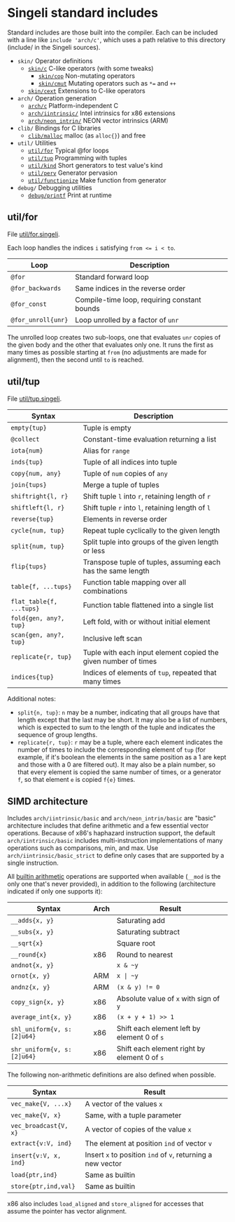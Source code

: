 # Singeli standard includes

Standard includes are those built into the compiler. Each can be included with a line like `include 'arch/c'`, which uses a path relative to this directory (include/ in the Singeli sources).

- `skin/` Operator definitions
  - [`skin/c`](skin/c.singeli) C-like operators (with some tweaks)
    - [`skin/cop`](skin/cop.singeli) Non-mutating operators
    - [`skin/cmut`](skin/cmut.singeli) Mutating operators such as `*=` and `++`
  - [`skin/cext`](skin/cext.singeli) Extensions to C-like operators
- `arch/` Operation generation
  - [`arch/c`](arch/c.singeli) Platform-independent C
  - [`arch/iintrinsic/`](#simd-architecture) Intel intrinsics for x86 extensions
  - [`arch/neon_intrin/`](#simd-architecture) NEON vector intrinsics (ARM)
- `clib/` Bindings for C libraries
  - [`clib/malloc`](clib/malloc.singeli) malloc (as `alloc{}`) and free
- `util/` Utilities
  - [`util/for`](#utilfor) Typical @for loops
  - [`util/tup`](#utiltup) Programming with tuples
  - [`util/kind`](util/kind.singeli) Short generators to test value's kind
  - [`util/perv`](util/perv.singeli) Generator pervasion
  - [`util/functionize`](util/functionize.singeli) Make function from generator
- `debug/` Debugging utilities
  - [`debug/printf`](debug/printf.singeli) Print at runtime

## util/for

File [util/for.singeli](util/for.singeli).

Each loop handles the indices `i` satisfying `from <= i < to`.

| Loop               | Description
|--------------------|------------
| `@for`             | Standard forward loop
| `@for_backwards`   | Same indices in the reverse order
| `@for_const`       | Compile-time loop, requiring constant bounds
| `@for_unroll{unr}` | Loop unrolled by a factor of `unr`

The unrolled loop creates two sub-loops, one that evaluates `unr` copies of the given body and the other that evaluates only one. It runs the first as many times as possible starting at `from` (no adjustments are made for alignment), then the second until `to` is reached.

## util/tup

File [util/tup.singeli](util/tup.singeli).

| Syntax                   | Description
|--------------------------|------------
| `empty{tup}`             | Tuple is empty
| `@collect`               | Constant-time evaluation returning a list
| `iota{num}`              | Alias for `range`
| `inds{tup}`              | Tuple of all indices into tuple
| `copy{num, any}`         | Tuple of `num` copies of `any`
| `join{tups}`             | Merge a tuple of tuples
| `shiftright{l, r}`       | Shift tuple `l` into `r`, retaining length of `r`
| `shiftleft{l, r}`        | Shift tuple `r` into `l`, retaining length of `l`
| `reverse{tup}`           | Elements in reverse order
| `cycle{num, tup}`        | Repeat tuple cyclically to the given length
| `split{num, tup}`        | Split tuple into groups of the given length or less
| `flip{tups}`             | Transpose tuple of tuples, assuming each has the same length
| `table{f, ...tups}`      | Function table mapping over all combinations
| `flat_table{f, ...tups}` | Function table flattened into a single list
| `fold{gen, any?, tup}`   | Left fold, with or without initial element
| `scan{gen, any?, tup}`   | Inclusive left scan
| `replicate{r, tup}`      | Tuple with each input element copied the given number of times
| `indices{tup}`           | Indices of elements of `tup`, repeated that many times

Additional notes:

- `split{n, tup}`: `n` may be a number, indicating that all groups have that length except that the last may be short. It may also be a list of numbers, which is expected to sum to the length of the tuple and indicates the sequence of group lengths.
- `replicate{r, tup}`: `r` may be a tuple, where each element indicates the number of times to include the corresponding element of `tup` (for example, if it's boolean the elements in the same position as a 1 are kept and those with a 0 are filtered out). It may also be a plain number, so that every element is copied the same number of times, or a generator `f`, so that element `e` is copied `f{e}` times.

## SIMD architecture

Includes `arch/iintrinsic/basic` and `arch/neon_intrin/basic` are "basic" architecture includes that define arithmetic and a few essential vector operations. Because of x86's haphazard instruction support, the default `arch/iintrinsic/basic` includes multi-instruction implementations of many operations such as comparisons, min, and max. Use `arch/iintrinsic/basic_strict` to define only cases that are supported by a single instruction.

All [builtin arithmetic](../README.md#arithmetic) operations are supported when available (`__mod` is the only one that's never provided), in addition to the following (architecture indicated if only one supports it):

| Syntax                     | Arch | Result
|----------------------------|------|--------
| `__adds{x, y}`             |      | Saturating add
| `__subs{x, y}`             |      | Saturating subtract
| `__sqrt{x}`                |      | Square root
| `__round{x}`               | x86  | Round to nearest
| `andnot{x, y}`             |      | `x & ~y`
| `ornot{x, y}`              | ARM  | `x \| ~y`
| `andnz{x, y}`              | ARM  | `(x & y) != 0`
| `copy_sign{x, y}`          | x86  | Absolute value of `x` with sign of `y`
| `average_int{x, y}`        | x86  | `(x + y + 1) >> 1`
| `shl_uniform{v, s:[2]u64}` | x86  | Shift each element left by element 0 of `s`
| `shr_uniform{v, s:[2]u64}` | x86  | Shift each element right by element 0 of `s`

The following non-arithmetic definitions are also defined when possible.

| Syntax                 | Result
|------------------------|--------
| `vec_make{V, ...x}`    | A vector of the values `x`
| `vec_make{V, x}`       | Same, with a tuple parameter
| `vec_broadcast{V, x}`  | A vector of copies of the value `x`
| `extract{v:V, ind}`    | The element at position `ind` of vector `v`
| `insert{v:V, x, ind}`  | Insert `x` to position `ind` of `v`, returning a new vector
| `load{ptr,ind}`        | Same as builtin
| `store{ptr,ind,val}`   | Same as builtin

x86 also includes `load_aligned` and `store_aligned` for accesses that assume the pointer has vector alignment.
